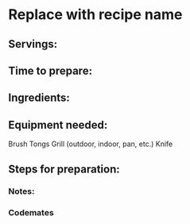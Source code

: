 # Replace with recipe name

## Servings: 

## Time to prepare: 

## Ingredients:


## Equipment needed:
Brush
Tongs
Grill (outdoor, indoor, pan, etc.)
Knife

## Steps for preparation:



### Notes:



### Codemates #
